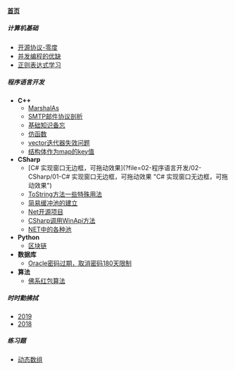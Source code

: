 
#### [首页](?file=home-首页)

##### 计算机基础
- [开源协议-零度](?file=01-计算机基础/01-开源协议-零度 "开源协议-零度")
- [并发编程的优缺](?file=01-计算机基础/02-并发编程的优缺 "并发编程的优缺")
- [正则表达式学习](?file=01-计算机基础/03-正则表达式学习 "正则表达式学习")

##### 程序语言开发
- **C++**
    - [MarshalAs](?file=02-程序语言开发/01-C++/01-MarshalAs "MarshalAs")
    - [SMTP邮件协议剖析](?file=02-程序语言开发/01-C++/02-SMTP邮件协议剖析 "SMTP邮件协议剖析")
    - [基础知识备忘](?file=02-程序语言开发/01-C++/03-基础知识备忘 "基础知识备忘")
    - [仿函数](?file=02-程序语言开发/01-C++/04-仿函数 "仿函数")
    - [vector迭代器失效问题](?file=02-程序语言开发/01-C++/05-vector迭代器失效问题 "vector迭代器失效问题")
    - [结构体作为map的key值](?file=02-程序语言开发/01-C++/06-结构体作为map的key值 "结构体作为map的key值")
- **CSharp**
    - [C# 实现窗口无边框，可拖动效果](?file=02-程序语言开发/02-CSharp/01-C# 实现窗口无边框，可拖动效果 "C# 实现窗口无边框，可拖动效果")
    - [ToString方法一些特殊用法](?file=02-程序语言开发/02-CSharp/02-ToString方法一些特殊用法 "ToString方法一些特殊用法")
    - [简易缓冲池的建立](?file=02-程序语言开发/02-CSharp/03-简易缓冲池的建立 "简易缓冲池的建立")
    - [Net开源项目](?file=02-程序语言开发/02-CSharp/04-Net开源项目 "Net开源项目")
    - [CSharp调用WinApi方法](?file=02-程序语言开发/02-CSharp/05-CSharp调用WinApi方法 "CSharp调用WinApi方法")
    - [NET中的各种池](?file=02-程序语言开发/02-CSharp/06-NET中的各种池 "NET中的各种池")
- **Python**
    - [区块链](?file=02-程序语言开发/04-Python/01-区块链 "区块链")
- **数据库**
    - [Oracle密码过期，取消密码180天限制](?file=02-程序语言开发/05-数据库/01-Oracle密码过期，取消密码180天限制 "Oracle密码过期，取消密码180天限制")
- **算法**
    - [佛系红包算法](?file=02-程序语言开发/06-算法/01-佛系红包算法 "佛系红包算法")

##### 时时勤拂拭
- [2019](?file=03-时时勤拂拭/01-2019 "2019")
- [2018](?file=03-时时勤拂拭/02-2018 "2018")

##### 练习题
- [动态数组](?file=04-练习题/01-动态数组 "动态数组")
